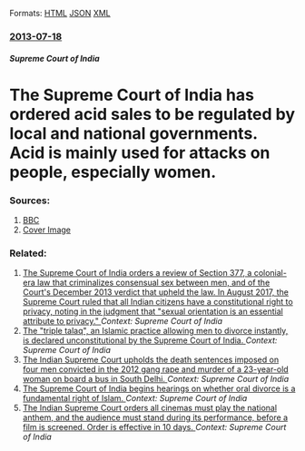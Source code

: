 
Formats: [HTML](/news/2013/07/18/the-supreme-court-of-india-has-ordered-acid-sales-to-be-regulated-by-local-and-national-governments-acid-is-mainly-used-for-attacks-on-peop.html)  [JSON](/news/2013/07/18/the-supreme-court-of-india-has-ordered-acid-sales-to-be-regulated-by-local-and-national-governments-acid-is-mainly-used-for-attacks-on-peop.json)  [XML](/news/2013/07/18/the-supreme-court-of-india-has-ordered-acid-sales-to-be-regulated-by-local-and-national-governments-acid-is-mainly-used-for-attacks-on-peop.xml)  

### [2013-07-18](/news/2013/07/18/index.md)

##### Supreme Court of India
# The Supreme Court of India has ordered acid sales to be regulated by local and national governments. Acid is mainly used for attacks on people, especially women. 




### Sources:

1. [BBC](http://www.bbc.co.uk/news/world-asia-india-23358264)
1. [Cover Image](http://ichef-1.bbci.co.uk/news/1024/media/images/68804000/jpg/_68804868_018678243.jpg)

### Related:

1. [The Supreme Court of India orders a review of Section 377, a colonial-era law that criminalizes consensual sex between men, and of the Court's December 2013 verdict that upheld the law. In August 2017, the Supreme Court ruled that all Indian citizens have a constitutional right to privacy, noting in the judgment that "sexual orientation is an essential attribute to privacy." ](/news/2018/01/8/the-supreme-court-of-india-orders-a-review-of-section-377-a-colonial-era-law-that-criminalizes-consensual-sex-between-men-and-of-the-court.md) _Context: Supreme Court of India_
2. [The "triple talaq", an Islamic practice allowing men to divorce instantly, is declared unconstitutional by the Supreme Court of India. ](/news/2017/08/22/the-triple-talaq-an-islamic-practice-allowing-men-to-divorce-instantly-is-declared-unconstitutional-by-the-supreme-court-of-india.md) _Context: Supreme Court of India_
3. [The Indian Supreme Court upholds the death sentences imposed on four men convicted in the 2012 gang rape and murder of a 23-year-old woman on board a bus in South Delhi. ](/news/2017/05/5/the-indian-supreme-court-upholds-the-death-sentences-imposed-on-four-men-convicted-in-the-2012-gang-rape-and-murder-of-a-23-year-old-woman-o.md) _Context: Supreme Court of India_
4. [The Supreme Court of India begins hearings on whether oral divorce is a fundamental right of Islam. ](/news/2017/05/11/the-supreme-court-of-india-begins-hearings-on-whether-oral-divorce-is-a-fundamental-right-of-islam.md) _Context: Supreme Court of India_
5. [The Indian Supreme Court orders all cinemas must play the national anthem, and the audience must stand during its performance, before a film is screened. Order is effective in 10 days. ](/news/2016/11/30/the-indian-supreme-court-orders-all-cinemas-must-play-the-national-anthem-and-the-audience-must-stand-during-its-performance-before-a-film.md) _Context: Supreme Court of India_

